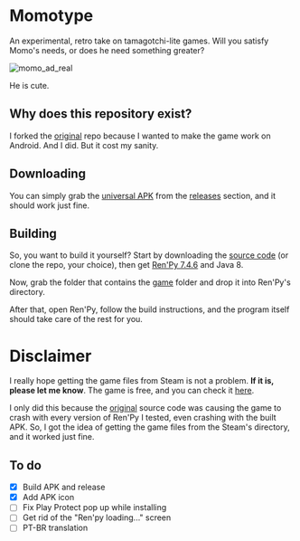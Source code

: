 # Momotype
An experimental, retro take on tamagotchi-lite games. Will you satisfy Momo's needs, or does he need something greater?

![momo_ad_real](https://github.com/rojaoo/Momotype-android/assets/67767832/c1779e07-af30-4d77-9a7f-c49dfbc45ca2)

He is cute.

## Why does this repository exist?
I forked the [original](https://github.com/JohnnyUrosevic/Momotype) repo because I wanted to make the game work on Android. And I did. But it cost my sanity.

## Downloading
You can simply grab the [universal APK](https://github.com/rojaoo/Momotype-android/releases/download/v2.1.2/momotype2.1.2-universal-release.apk) from the [releases](https://github.com/rojaoo/Momotype-android/releases/) section, and it should work just fine.

## Building
So, you want to build it yourself? Start by downloading the [source code](https://github.com/rojaoo/Momotype-android/archive/refs/heads/master.zip) (or clone the repo, your choice), then get [Ren'Py 7.4.6](https://www.renpy.org/release/7.4.6) and Java 8.

Now, grab the folder that contains the [game](https://github.com/rojaoo/Momotype-android/tree/master/game) folder and drop it into Ren'Py's directory.

After that, open Ren'Py, follow the build instructions, and the program itself should take care of the rest for you.

# Disclaimer
I really hope getting the game files from Steam is not a problem. **If it is, please let me know**. The game is free, and you can check it [here](https://store.steampowered.com/app/1822190/Momotype/).

I only did this because the [original](https://github.com/JohnnyUrosevic/Momotype) source code was causing the game to crash with every version of Ren'Py I tested, even crashing with the built APK. So, I got the idea of getting the game files from the Steam's directory, and it worked just fine.

## To do
- [x] Build APK and release
- [x] Add APK icon
- [ ] Fix Play Protect pop up while installing
- [ ] Get rid of the "Ren'py loading..." screen
- [ ] PT-BR translation
